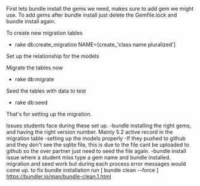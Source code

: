 First lets bundle install the gems we need, makes sure to add gem we might use. To add gems after bundle install just delete the Gemfile.lock and bundle install again.



To create new migration tables 
- rake db:create_migration NAME=[create_'class name pluralized']

Set up the relationship for the models


Migrate the tables now
- rake db:migrate


Seed the tables with data to test
- rake db:seed

That's for setting up the migration.

Issues students face during these set up.
-bundle installing the right gems, and having the right version number. Mainly 5.2 active record in the migration table
-setting up the models properly
-If they pushed to github and they don't see the sqlite file, this is due to the file cant be uploaded to github so the over partner just need to seed the file again.
-bundle install issue where a student miss type a gem name and bundle installed. migration and seed work but during each process error messages would come up. to fix bundle installation run [ bundle clean --force ]   https://bundler.io/man/bundle-clean.1.html 
